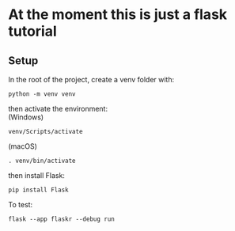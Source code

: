 # At the moment this is just a flask tutorial #

## Setup ##

In the root of the project, create a venv folder with:
```console
python -m venv venv
```
then activate the environment:<br>
(Windows)
```console
venv/Scripts/activate
```
(macOS)
```console
. venv/bin/activate
```
then install Flask:
```console
pip install Flask
```
To test:
```console
flask --app flaskr --debug run
```
